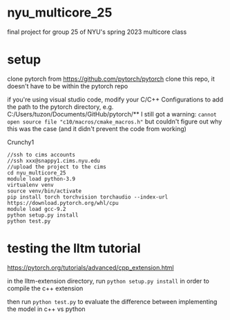 # nyu_multicore_25
final project for group 25 of NYU's spring 2023 multicore class


# setup
clone pytorch from https://github.com/pytorch/pytorch
clone this repo, it doesn't have to be within the pytorch repo

if you're using visual studio code, modify your C/C++ Configurations to add the path to the pytorch directory, e.g.
C:/Users/tuzon/Documents/GitHub/pytorch/**
I still got a warning:
`cannot open source file "c10/macros/cmake_macros.h"`
but couldn't figure out why this was the case (and it didn't prevent the code from working)



Crunchy1

```shell
//ssh to cims accounts
//ssh xxx@snappy1.cims.nyu.edu
//upload the project to the cims
cd nyu_multicore_25
module load python-3.9
virtualenv venv
source venv/bin/activate
pip install torch torchvision torchaudio --index-url https://download.pytorch.org/whl/cpu
module load gcc-9.2
python setup.py install
python test.py
```


# testing the lltm tutorial
https://pytorch.org/tutorials/advanced/cpp_extension.html

in the lltm-extension directory, run `python setup.py install` in order to compile the c++ extension

then run `python test.py` to evaluate the difference between implementing the model in c++ vs python